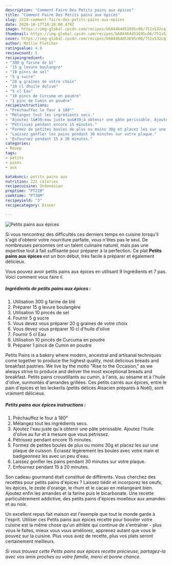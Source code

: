 ```yaml
---
description: "Comment Faire Des Petits pains aux épices"
title: "Comment Faire Des Petits pains aux épices"
slug: 2219-comment-faire-des-petits-pains-aux-epices
date: 2020-10-17T10:26:00.479Z
image: https://img-global.cpcdn.com/recipes/b684464d51695c06/751x532cq70/petits-pains-aux-epices-photo-principale-de-la-recette.jpg
thumbnail: https://img-global.cpcdn.com/recipes/b684464d51695c06/751x532cq70/petits-pains-aux-epices-photo-principale-de-la-recette.jpg
cover: https://img-global.cpcdn.com/recipes/b684464d51695c06/751x532cq70/petits-pains-aux-epices-photo-principale-de-la-recette.jpg
author: Mollie Fletcher
ratingvalue: 4.8
reviewcount: 5
recipeingredient:
- "300 g farine de bl"
- "15 g levure boulangre"
- "10 pincs de sel"
- "5 g sucre"
- "20 g graines de votre choix"
- "10 cl dhuile dolive"
- "5 cl Eau"
- "10 pincs de Curcuma en poudre"
- "1 pinc de Cumin en poudre"
recipeinstructions:
- "Préchauffez le four à 180°"
- "Mélangez tout les ingrédients secs."
- "Ajoutez l&#39;eau juste qu&#39;à obtenir une pâte périssable. Ajoutez l&#39;huile d&#39;olive au fur et à mesure que vous pétrissez."
- "Pétrissez pendant encore 15 minutes."
- "Formez de petites boules de plus ou moins 30g et placez les sur une plaque de cuisson. Écrasez légèrement les boules avec votre main et badigeonnez les avec un peu d&#39;eau."
- "Laissez gonfler les pains pendant 30 minutes sur votre plaque."
- "Enfournez pendant 15 à 20 minutes."
categories:
- Resep
tags:
- petits
- pains
- aux

katakunci: petits pains aux 
nutrition: 221 calories
recipecuisine: Indonesian
preptime: "PT21M"
cooktime: "PT30M"
recipeyield: "3"
recipecategory: Dinner

---
```



![Petits pains aux épices](https://img-global.cpcdn.com/recipes/b684464d51695c06/751x532cq70/petits-pains-aux-epices-photo-principale-de-la-recette.jpg)

Si vous rencontrez des difficultés ces derniers temps en cuisine lorsqu'il s'agit d'obtenir votre nourriture parfaite, vous n'êtes pas le seul. De nombreuses personnes ont un talent culinaire naturel, mais pas une expertise tout à fait suffisante pour préparer à la perfection. Ce plat <strong> Petits pains aux épices </strong> est un bon début, très facile à préparer et également délicieux.

<!--inarticleads1-->

Vous pouvez avoir petits pains aux épices en utilisant 9 Ingrédients et 7 pas. Voici comment vous faire il.

##### Ingrédients de petits pains aux épices :

1. Utilisation 300 g farine de blé
1. Préparer 15 g levure boulangère
1. Utilisation 10 pincés de sel
1. Fournir 5 g sucre
1. Vous devez vous préparer 20 g graines de votre choix
1. Vous devez vous préparer 10 cl d&#39;huile d&#39;olive
1. Fournir 5 cl Eau
1. Utilisation 10 pincés de Curcuma en poudre
1. Préparer 1 pincé de Cumin en poudre


Petits Pains is a bakery where modern, ancestral and artisanal techniques come together to produce the highest quality, most delicious breads and breakfast pastries. We live by the motto &#34;Rise to the Occasion,&#34; as we always strive to produce and deliver the most exceptional breads and breakfast. Petits pains croustillants au cumin, à l&#39;anis, au sésame et à l&#39;huile d&#39;olive, surmontés d&#39;amandes grillées. Ces petits carrés aux épices, entre le pain d&#39;épices et les leckerlis (petits délices Alsacien préparés à Noël), sont vraiment délicieux. 

<!--inarticleads2-->

##### Petits pains aux épices instructions :

1. Préchauffez le four à 180°
1. Mélangez tout les ingrédients secs.
1. Ajoutez l&#39;eau juste qu&#39;à obtenir une pâte périssable. Ajoutez l&#39;huile d&#39;olive au fur et à mesure que vous pétrissez.
1. Pétrissez pendant encore 15 minutes.
1. Formez de petites boules de plus ou moins 30g et placez les sur une plaque de cuisson. Écrasez légèrement les boules avec votre main et badigeonnez les avec un peu d&#39;eau.
1. Laissez gonfler les pains pendant 30 minutes sur votre plaque.
1. Enfournez pendant 15 à 20 minutes.


Son cadeau gourmand était constitué de différents. Vous cherchez des recettes pour petits pains d&#39;épices ? Laissez tiédir et incorporez les oeufs, les épices, le zeste d&#39;orange, le rhum et le cacao en mélangeant bien. Ajoutez enfin les amandes et la farine puis le bicarbonate. Une recette particulièrement addictive, des petits pains d&#39;épices moelleux aux amandes et au noix. 

<!--inarticleads1-->

<p>
Un excellent repas fait maison est l'exemple que tout le monde garde à l'esprit. Utiliser ces Petits pains aux épices recette pour booster votre cuisine est la même chose qu'un athlète qui continue de s'entraîner - plus vous le faites, mieux vous vous améliorez, apprenez autant que vous le pouvez sur la cuisine. Plus vous avez de recette, plus vos plats seront certainement meilleurs.
</p>

<p>
<i>Si vous trouvez cette Petits pains aux épices recette précieuse, partagez-la avec vos amis proches ou votre famille, merci et bonne chance.</i>
</p>
